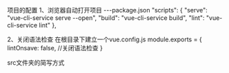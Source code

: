 项目的配置
1、浏览器自动打开项目
---package.json
"scripts": {
    "serve": "vue-cli-service serve  --open",
    "build": "vue-cli-service build",
    "lint": "vue-cli-service lint"
  },

  2、关闭语法检查
  在根目录下建立一个vue.config.js
  module.exports = {
     lintOnsave: false, //关闭语法检查
  }

  src文件夹的简写方式
  